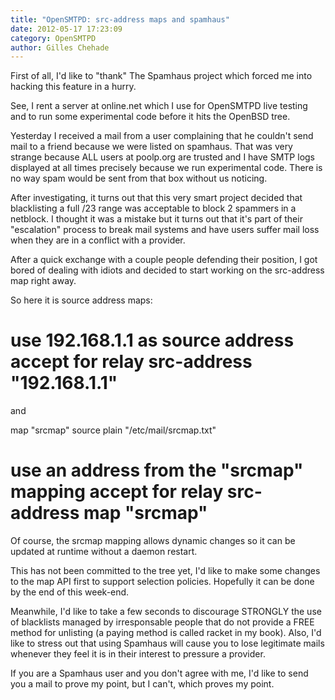 ```yaml
---
title: "OpenSMTPD: src-address maps and spamhaus"
date: 2012-05-17 17:23:09
category: OpenSMTPD
author: Gilles Chehade
---
```


First of all, I'd like to "thank" The Spamhaus project which forced me into hacking this feature in a hurry.

See, I rent a server at online.net which I use for OpenSMTPD live testing and to run some experimental code before it hits the OpenBSD tree.

Yesterday I received a mail from a user complaining that he couldn't send mail to a friend because we were listed on spamhaus. That was very strange because ALL users at poolp.org are trusted and I have SMTP logs displayed at all times precisely because we run experimental code. There is no way spam would be sent from that box without us noticing.

After investigating, it turns out that this very smart project decided that blacklisting a full /23 range was acceptable to block 2 spammers in a netblock. I thought it was a mistake but it turns out that it's part of their "escalation" process to break mail systems and have users suffer mail loss when they are in a conflict with a provider.

After a quick exchange with a couple people defending their position, I got bored of dealing with idiots and decided to start working on the src-address map right away.

So here it is source address maps:

# use 192.168.1.1 as source address accept for relay src-address "192.168.1.1"

and

map "srcmap" source plain "/etc/mail/srcmap.txt"

# use an address from the "srcmap" mapping accept for relay src-address map "srcmap"

Of course, the srcmap mapping allows dynamic changes so it can be updated at runtime without a daemon restart.

This has not been committed to the tree yet, I'd like to make some changes to the map API first to support selection policies. Hopefully it can be done by the end of this week-end.

Meanwhile, I'd like to take a few seconds to discourage STRONGLY the use of blacklists managed by irresponsable people that do not provide a FREE method for unlisting (a paying method is called racket in my book). Also, I'd like to stress out that using Spamhaus will cause you to lose legitimate mails whenever they feel it is in their interest to pressure a provider.

If you are a Spamhaus user and you don't agree with me, I'd like to send you a mail to prove my point, but I can't, which proves my point.

